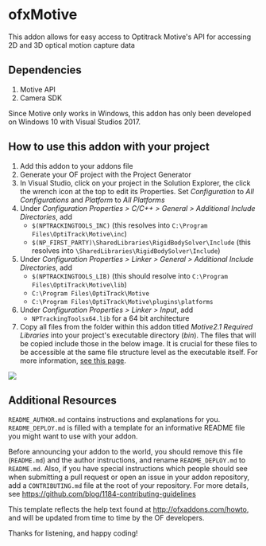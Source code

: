# ofxMotive

This addon allows for easy access to Optitrack Motive's API for accessing 2D and 3D optical motion capture data

## Dependencies

1. Motive API
2. Camera SDK

Since Motive only works in Windows, this addon has only been developed on Windows 10 with Visual Studios 2017.

## How to use this addon with your project

1. Add this addon to your addons file
2. Generate your OF project with the Project Generator
3. In Visual Studio, click on your project in the Solution Explorer, the click the wrench icon at the top to edit its Properties. Set *Configuration* to *All Configurations* and *Platform* to *All Platforms*
4. Under *Configuration Properties > C/C++ > General > Additional Include Directories*, add
   - `$(NPTRACKINGTOOLS_INC)` (this resolves into `C:\Program Files\OptiTrack\Motive\inc`)
   - `$(NP_FIRST_PARTY)\SharedLibraries\RigidBodySolver\Include` (this resolves into `\SharedLibraries\RigidBodySolver\Include`)
5. Under *Configuration Properties > Linker > General > Additional Include Directories*, add 
   - `$(NPTRACKINGTOOLS_LIB)` (this should resolve into `C:\Program Files\OptiTrack\Motive\lib`)
   - `C:\Program Files\OptiTrack\Motive`
   - `C:\Program Files\OptiTrack\Motive\plugins\platforms`
6. Under *Configuration Properties > Linker > Input*, add 
   - `NPTrackingToolsx64.lib` for a 64 bit architecture
7. Copy all files from the folder within this addon titled *Motive2.1 Required Libraries* into your project's executable directory (*bin*). The files that will be copied include those in the below image. It is crucial for these files to be accessible at the same file structure level as the executable itself. For more information, [see this page](https://v21.wiki.optitrack.com/index.php?title=Motive_API:_Quick_Start_Guide#Library_Files).

![](https://v21.wiki.optitrack.com/images/6/6a/MotiveAPI_RequiredLIB.png)


## Additional Resources

`README_AUTHOR.md` contains instructions and explanations for you.
`README_DEPLOY.md` is filled with a template for an informative README file you might want to use with your addon.

Before announcing your addon to the world, you should remove this file (`README.md`) and the author instructions, and rename `README_DEPLOY.md` to `README.md`.
Also, if you have special instructions which people should see when submitting a pull request or open an issue in your addon repository, add a `CONTRIBUTING.md` file at the root of your repository. For more details, see https://github.com/blog/1184-contributing-guidelines

This template reflects the help text found at http://ofxaddons.com/howto, and will be updated from time to time by the OF developers.

Thanks for listening, and happy coding!
